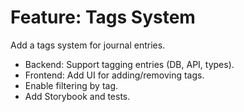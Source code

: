 # Feature: Tags System

Add a tags system for journal entries.
- Backend: Support tagging entries (DB, API, types).
- Frontend: Add UI for adding/removing tags.
- Enable filtering by tag.
- Add Storybook and tests.
